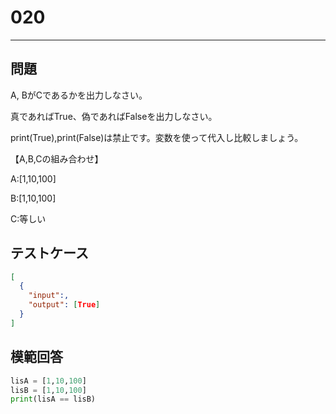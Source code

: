 
# 020

---

## 問題

A, BがCであるかを出力しなさい。

真であればTrue、偽であればFalseを出力しなさい。

print(True),print(False)は禁止です。変数を使って代入し比較しましょう。

【A,B,Cの組み合わせ】

A:[1,10,100]

B:[1,10,100]

C:等しい

## テストケース


```json
[
  {
    "input":,
    "output": [True]
  }
]
```

## 模範回答

```python
lisA = [1,10,100]
lisB = [1,10,100]
print(lisA == lisB)
```
